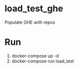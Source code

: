 # load_test_ghe
Populate GHE with repos

# Run
1. docker-compose up -d
2. docker-compose run load_test
